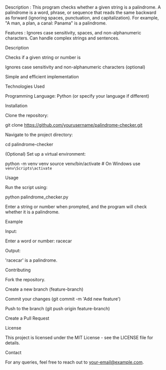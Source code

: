 Description :
This program checks whether a given string is a palindrome. 
A palindrome is a word, phrase, or sequence that reads the same backward as forward (ignoring spaces, punctuation, and capitalization). 
For example, "A man, a plan, a canal: Panama" is a palindrome.

Features :
Ignores case sensitivity, spaces, and non-alphanumeric characters.
Can handle complex strings and sentences.

Description

Checks if a given string or number is

Ignores case sensitivity and non-alphanumeric characters (optional)

Simple and efficient implementation

Technologies Used

Programming Language: Python (or specify your language if different)

Installation

Clone the repository:

git clone https://github.com/yourusername/palindrome-checker.git

Navigate to the project directory:

cd palindrome-checker

(Optional) Set up a virtual environment:

python -m venv venv
source venv/bin/activate  # On Windows use `venv\Scripts\activate`

Usage

Run the script using:

python palindrome_checker.py

Enter a string or number when prompted, and the program will check whether it is a palindrome.

Example

Input:

Enter a word or number: racecar

Output:

'racecar' is a palindrome.

Contributing

Fork the repository.

Create a new branch (feature-branch)

Commit your changes (git commit -m 'Add new feature')

Push to the branch (git push origin feature-branch)

Create a Pull Request

License

This project is licensed under the MIT License - see the LICENSE file for details.

Contact

For any queries, feel free to reach out to your-email@example.com.

